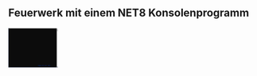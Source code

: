 ﻿## Feuerwerk mit einem NET8 Konsolenprogramm

<img src="./FireworksNET.gif" style="hight:500; height: 80px;"/>
